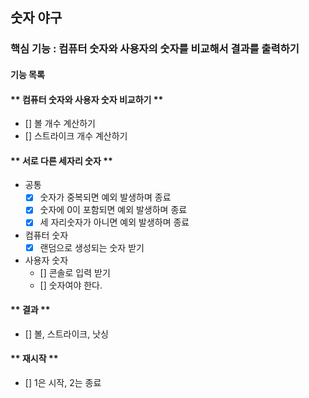 ## 숫자 야구

### 핵심 기능 : 컴퓨터 숫자와 사용자의 숫자를 비교해서 결과를 출력하기

#### 기능 목록

#### ** 컴퓨터 숫자와 사용자 숫자 비교하기 **

- [] 볼 개수 계산하기
- [] 스트라이크 개수 계산하기

#### ** 서로 다른 세자리 숫자 **

- 공통
    - [X] 숫자가 중복되면 예외 발생하며 종료
    - [X] 숫자에 0이 포함되면 예외 발생하며 종료
    - [X] 세 자리숫자가 아니면 예외 발생하며 종료
- 컴퓨터 숫자
    - [X] 랜덤으로 생성되는 숫자 받기
- 사용자 숫자
    - [] 콘솔로 입력 받기
    - [] 숫자여야 한다.

#### ** 결과 **

- [] 볼, 스트라이크, 낫싱

#### ** 재시작 **

- [] 1은 시작, 2는 종료